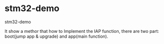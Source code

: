 # stm32-demo
 stm32-demo

It show a methor that how to Implement the IAP function, there are two part: boot(jump app & upgrade) and app(main function).
